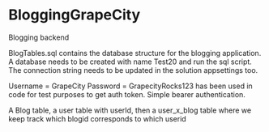 # BloggingGrapeCity
Blogging backend

BlogTables.sql contains the database structure for the blogging application.
A database needs to be created with name Test20 and run the sql script.
The connection string needs to be updated in the solution appsettings too.

Username = GrapeCity Password = GrapecityRocks123 has been used in code for test purposes to get auth token. Simple bearer authentication.

A Blog table, a user table with userId, then a user_x_blog table where we keep track which blogid corresponds to which userid
